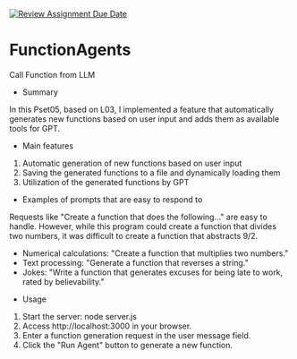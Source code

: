 [![Review Assignment Due Date](https://classroom.github.com/assets/deadline-readme-button-22041afd0340ce965d47ae6ef1cefeee28c7c493a6346c4f15d667ab976d596c.svg)](https://classroom.github.com/a/gQNXeTiZ)
# FunctionAgents
Call Function from LLM

* Summary

 In this Pset05, based on L03, I implemented a feature that automatically generates new functions based on user input and adds them as available tools for GPT.

* Main features
1. Automatic generation of new functions based on user input
2. Saving the generated functions to a file and dynamically loading them
3. Utilization of the generated functions by GPT

* Examples of prompts that are easy to respond to

Requests like "Create a function that does the following..." are easy to handle. However, while this program could create a function that divides two numbers, it was difficult to create a function that abstracts 9/2.
- Numerical calculations: "Create a function that multiplies two numbers."
- Text processing: "Generate a function that reverses a string."
- Jokes: "Write a function that generates excuses for being late to work, rated by believability."

* Usage
1. Start the server: node server.js
2. Access http://localhost:3000 in your browser.
3. Enter a function generation request in the user message field.
4. Click the "Run Agent" button to generate a new function.